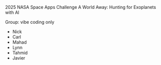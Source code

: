 2025 NASA Space Apps Challenge
A World Away: Hunting for Exoplanets with AI

Group: vibe coding only
- Nick
- Carl
- Mahad
- Lynn
- Tahmid
- Javier
